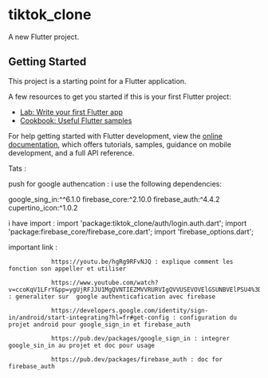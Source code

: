 # tiktok_clone

A new Flutter project.

## Getting Started

This project is a starting point for a Flutter application.

A few resources to get you started if this is your first Flutter project:

- [Lab: Write your first Flutter app](https://docs.flutter.dev/get-started/codelab)
- [Cookbook: Useful Flutter samples](https://docs.flutter.dev/cookbook)

For help getting started with Flutter development, view the
[online documentation](https://docs.flutter.dev/), which offers tutorials,
samples, guidance on mobile development, and a full API reference.

Tats :

push for google authencation : 
i  use the following dependencies:

  google_sing_in:^^6.1.0
  firebase_core:^2.10.0
  firebase_auth:^4.4.2
  cupertino_icon:^1.0.2
  
  i have import : import 'package:tiktok_clone/auth/login.auth.dart';
                  import 'package:firebase_core/firebase_core.dart';
                  import 'firebase_options.dart';
                  
important link :
                
                https://youtu.be/hgRg9RFvNJQ : explique comment les fonction son appeller et utiliser

                https://www.youtube.com/watch?v=ccoKqV1LFrY&pp=ygUjRFJJU1MgQVNTIEZMVVRURVIgQVVUSEVOVElGSUNBVElPSU4%3D : generaliter sur  google authenticafication avec firebase

                https://developers.google.com/identity/sign-in/android/start-integrating?hl=fr#get-config : configuration du projet android pour google_sign_in et firebase_auth

                https://pub.dev/packages/google_sign_in : integrer google_sin_in au projet et doc pour usage

                https://pub.dev/packages/firebase_auth : doc for firebase_auth
